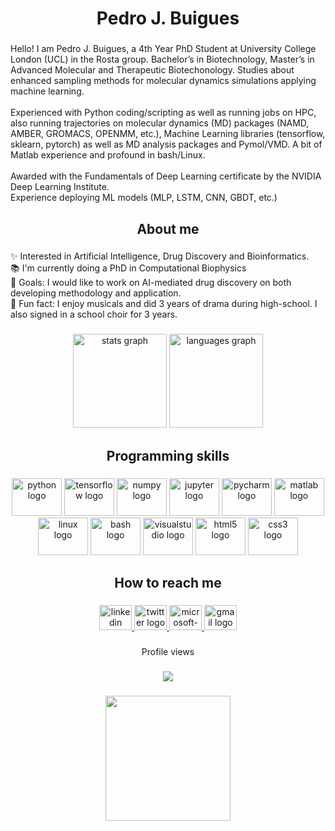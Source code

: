 <h1 align="center">Pedro J. Buigues</h1>

###

<p align="left">Hello! I am Pedro J. Buigues, a 4th Year PhD Student at University College London (UCL) in the Rosta group. Bachelor’s in Biotechnology, Master’s in Advanced Molecular and Therapeutic Biotechonology. Studies about enhanced sampling methods for molecular dynamics simulations applying machine learning.<br><br>Experienced with Python coding/scripting as well as running jobs on HPC, also running trajectories on molecular dynamics (MD) packages (NAMD, AMBER, GROMACS, OPENMM, etc.), Machine Learning libraries (tensorflow, sklearn, pytorch) as well as MD analysis packages and Pymol/VMD. A bit of Matlab experience and profound in bash/Linux.<br><br>Awarded with the Fundamentals of Deep Learning certificate by the NVIDIA Deep Learning Institute.<br>Experience deploying ML models (MLP, LSTM, CNN, GBDT, etc.)</p>

###

<h2 align="center">About me</h2>

###

<p align="left">✨ Interested in Artificial Intelligence, Drug Discovery and Bioinformatics. <br>📚 I'm currently doing a PhD in Computational Biophysics<br>🎯 Goals: I would like to work on AI-mediated drug discovery on both developing methodology and application. <br>🎲 Fun fact: I enjoy musicals and did 3 years of drama during high-school. I also signed in a school choir for 3 years.</p>

###

<div align="center">
  <img src="https://github-readme-stats.vercel.app/api?hide_title=false&hide_rank=false&show_icons=true&include_all_commits=true&count_private=true&disable_animations=false&theme=dracula&locale=en&hide_border=false&username=pedrojuanbj" height="150" alt="stats graph"  />
  <img src="https://github-readme-stats.vercel.app/api/top-langs?locale=en&hide_title=false&layout=compact&card_width=320&langs_count=5&theme=dracula&hide_border=false&username=pedrojuanbj" height="150" alt="languages graph"  />
</div>

###

<h2 align="center">Programming skills</h2>

###

<div align="center">
  <img src="https://cdn.jsdelivr.net/gh/devicons/devicon/icons/python/python-original.svg" height="60" width="80" alt="python logo"  />
  <img src="https://cdn.jsdelivr.net/gh/devicons/devicon/icons/tensorflow/tensorflow-original.svg" height="60" width="80" alt="tensorflow logo"  />
  <img src="https://cdn.jsdelivr.net/gh/devicons/devicon/icons/numpy/numpy-original.svg" height="60" width="80" alt="numpy logo"  />
  <img src="https://cdn.jsdelivr.net/gh/devicons/devicon/icons/jupyter/jupyter-original.svg" height="60" width="80" alt="jupyter logo"  />
  <img src="https://cdn.jsdelivr.net/gh/devicons/devicon/icons/pycharm/pycharm-original.svg" height="60" width="80" alt="pycharm logo"  />
  <img src="https://cdn.jsdelivr.net/gh/devicons/devicon/icons/matlab/matlab-original.svg" height="60" width="80" alt="matlab logo"  />
  <img src="https://cdn.jsdelivr.net/gh/devicons/devicon/icons/linux/linux-original.svg" height="60" width="80" alt="linux logo"  />
  <img src="https://cdn.jsdelivr.net/gh/devicons/devicon/icons/bash/bash-original.svg" height="60" width="80" alt="bash logo"  />
  <img src="https://cdn.jsdelivr.net/gh/devicons/devicon/icons/visualstudio/visualstudio-plain.svg" height="60" width="80" alt="visualstudio logo"  />
  <img src="https://cdn.jsdelivr.net/gh/devicons/devicon/icons/html5/html5-original.svg" height="60" width="80" alt="html5 logo"  />
  <img src="https://cdn.jsdelivr.net/gh/devicons/devicon/icons/css3/css3-original.svg" height="60" width="80" alt="css3 logo"  />
</div>

###

<h2 align="center">How to reach me</h2>

###

<div align="center">
  <a href="https://www.linkedin.com/in/pedro-juan-buigues-jorro-350064148/" target="_blank">
    <img src="https://raw.githubusercontent.com/maurodesouza/profile-readme-generator/master/src/assets/icons/social/linkedin/default.svg" width="52" height="40" alt="linkedin logo"  />
  </a>
  <a href="https://twitter.com/pedrojuanbj" target="_blank">
    <img src="https://raw.githubusercontent.com/maurodesouza/profile-readme-generator/master/src/assets/icons/social/twitter/default.svg" width="52" height="40" alt="twitter logo"  />
  </a>
  <a href="mailto:ucapjbu@ucl.ac.uk" target="_blank">
    <img src="https://raw.githubusercontent.com/maurodesouza/profile-readme-generator/master/src/assets/icons/social/microsoft-outlook/default.svg" width="52" height="40" alt="microsoft-outlook logo"  />
  </a>
  <a href="mailto:pedrojuanbj@gmail.com" target="_blank">
    <img src="https://raw.githubusercontent.com/maurodesouza/profile-readme-generator/master/src/assets/icons/social/gmail/default.svg" width="52" height="40" alt="gmail logo"  />
  </a>
</div>

###

<p align="center">Profile views</p>

###

<div align="center">
  <img src="https://profile-counter.glitch.me/pedrojuanbj/count.svg?"  />
</div>

###

<div align="center">
  <img height="200" src="0"  />
</div>

###